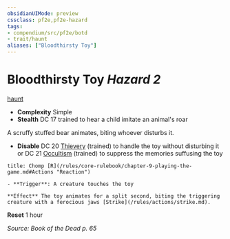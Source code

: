 ```yaml
---
obsidianUIMode: preview
cssclass: pf2e,pf2e-hazard
tags:
- compendium/src/pf2e/botd
- trait/haunt
aliases: ["Bloodthirsty Toy"]
---
```

# Bloodthirsty Toy *Hazard 2*  
[haunt](/rules/traits/haunt.md)  

- **Complexity** Simple
- **Stealth** DC 17 trained to hear a child imitate an animal's roar  

A scruffy stuffed bear animates, biting whoever disturbs it.

- **Disable** DC 20 [Thievery](/compendium/skills.md#Thievery) (trained) to handle the toy without disturbing it or DC 21 [Occultism](/compendium/skills.md#Occultism) (trained) to suppress the memories suffusing the toy  
     
```ad-embed-ability
title: Chomp [R](/rules/core-rulebook/chapter-9-playing-the-game.md#Actions "Reaction")

- **Trigger**: A creature touches the toy

**Effect** The toy animates for a split second, biting the triggering creature with a ferocious jaws [Strike](/rules/actions/strike.md).
```

**Reset** 1 hour  

*Source: Book of the Dead p. 65*